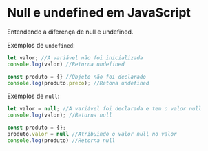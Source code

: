# Null e undefined em JavaScript

Entendendo a diferença de null e undefined.

Exemplos de `undefined`:

```js
let valor; //A variável não foi inicializada
console.log(valor) //Retorna undefined
```

```js
const produto = {} //Objeto não foi declarado
console.log(produto.preco); //Retona undefined
```

Exemplos de `null`:

```js
let valor = null; //A variável foi declarada e tem o valor null
console.log(valor); //Retorna null
```

```js
const produto = {};
produto.valor = null //Atribuindo o valor null no valor
console.log(produto) //Retorna null
```
